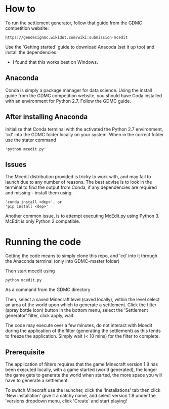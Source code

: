 # How to
To run the settlement generator, follow that guide from the GDMC competition website: 
    
    https://gendesignmc.wikidot.com/wiki:submission-mcedit

Use the 'Getting started' guide to download Anacoda (set it up too) and install the dependencies.
- I found that this works best on Windows.


## Anaconda
Conda is simply a package manager for data science. Using the install guide from the GDMC competition website, you should have Coda installed with an environment for Python 2.7. Follow the GDMC guide.


## After installing Anaconda
Initialize that Conda terminal with the activated the Python 2.7 environment, 'cd' into the GDMC folder locally on your system.
When in the correct folder use the stater command 
    
    'python mcedit.py' 


## Issues
The Mcedit distribution provided is tricky to work with, and may fail to launch due to any number of reasons.
The best advise is to look in the terminal to find the output from Conda, if any dependencies are required and missing - install them using.

    'conda install <dep>', or
    'pip install <dep>'
    
Another common issue, is to attempt executing McEdit.py using Python 3. McEdit is only Python 2 compatible.
    

# Running the code
Getting the code means to simply clone this repo, and 'cd' into it through the Anaconda terminal (only into GDMC-master folder)
    
Then start mcedit using
    
    python mcedit.py
    
As a command from the GDMC directory

Then, select a saved Minecraft level (saved locally), within the level select an area of the world upon which to generate a settlement.
Click the filter (spray bottle icon) button in the bottom menu, select the 'Settlement generator' filter, click apply, wait.

The code may execute over a few minutes, do not interact with Mcedit during the application of the filter (generating the settlement) as this tends to freeze the application. Simply wait (< 10 mins) for the filter to complete.


## Prerequisite
The application of filters requires that the game Minecraft version 1.8 has been executed locally, with a game started (world generated), the longer the game gets to generate the world when started, the more space you will have to generate a settlement.

To switch Minecraft use the launcher, click the 'Installations' tab then click 'New installation' give it a catchy name, and select version 1.8 under the 'versions dropdown menu, click 'Create' and start playing!
